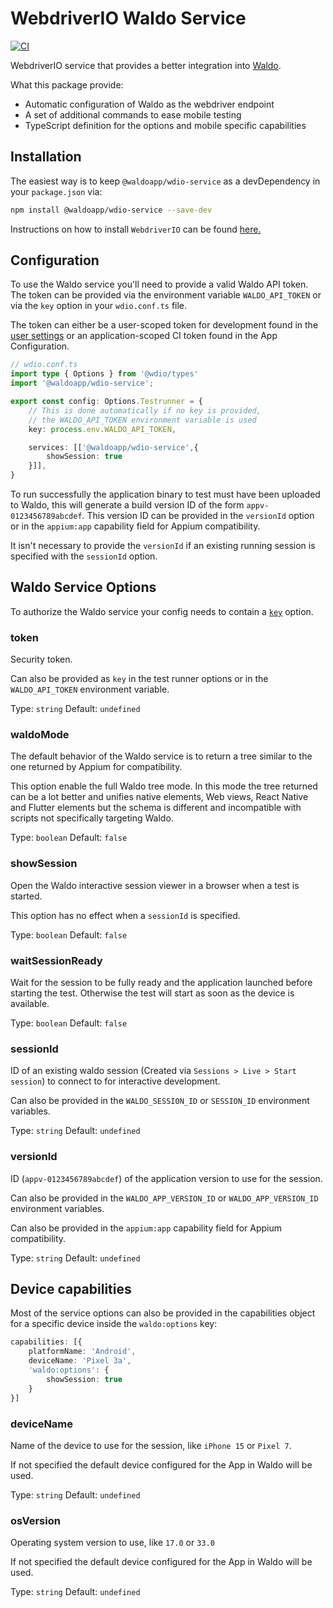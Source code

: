 # WebdriverIO Waldo Service

[![CI](https://github.com/waldoapp/wdio-service/actions/workflows/build.yaml/badge.svg)](https://github.com/waldoapp/wdio-service/actions/workflows/build.yaml)

WebdriverIO service that provides a better integration into [Waldo](https://www.waldo.com/scripting).

What this package provide:
- Automatic configuration of Waldo as the webdriver endpoint
- A set of additional commands to ease mobile testing
- TypeScript definition for the options and mobile specific capabilities

## Installation

The easiest way is to keep `@waldoapp/wdio-service` as a devDependency in your `package.json` via:

```sh
npm install @waldoapp/wdio-service --save-dev
```

Instructions on how to install `WebdriverIO` can be found [here.](https://webdriver.io/docs/gettingstarted)

## Configuration

To use the Waldo service you'll need to provide a valid Waldo API token. The token can be provided via the environment
variable `WALDO_API_TOKEN` or via the `key` option in your `wdio.conf.ts` file.

The token can either be a user-scoped token for development found in the
[user settings](https://app.waldo.com/settings/profile) or an application-scoped CI token found in the App Configuration.

```ts
// wdio.conf.ts
import type { Options } from '@wdio/types'
import '@waldoapp/wdio-service';

export const config: Options.Testrunner = {
    // This is done automatically if no key is provided,
    // the WALDO_API_TOKEN environment variable is used
    key: process.env.WALDO_API_TOKEN,

    services: [['@waldoapp/wdio-service',{
        showSession: true
    }]],
}
```

To run successfully the application binary to test must have been uploaded to Waldo, this will generate a build version
ID of the form `appv-0123456789abcdef`. This version ID can be provided in the `versionId` option or in the
`appium:app` capability field for Appium compatibility.

It isn't necessary to provide the `versionId` if an existing running session is specified with the `sessionId` option.

## Waldo Service Options

To authorize the Waldo service your config needs to contain a [`key`](https://webdriver.io/docs/options#key) option.

### token

Security token.

Can also be provided as `key` in the test runner options or in the `WALDO_API_TOKEN` environment variable.

Type: `string`
Default: `undefined`

### waldoMode

The default behavior of the Waldo service is to return a tree similar to the one returned by Appium for compatibility.

This option enable the full Waldo tree mode. In this mode the tree returned can be a lot better and unifies native
elements, Web views, React Native and Flutter elements but the schema is different and incompatible with scripts not
specifically targeting Waldo.

Type: `boolean`
Default: `false`

### showSession

Open the Waldo interactive session viewer in a browser when a test is started.

This option has no effect when a `sessionId` is specified.

Type: `boolean`
Default: `false`

### waitSessionReady

Wait for the session to be fully ready and the application launched before starting the test. Otherwise the test will
start as soon as the device is available.

Type: `boolean`
Default: `false`

### sessionId

ID of an existing waldo session (Created via `Sessions > Live > Start session`) to connect to for interactive
development.

Can also be provided in the `WALDO_SESSION_ID` or `SESSION_ID` environment variables.

Type: `string`
Default: `undefined`

### versionId

ID (`appv-0123456789abcdef`) of the application version to use for the session.

Can also be provided in the `WALDO_APP_VERSION_ID` or `WALDO_APP_VERSION_ID` environment variables.

Can also be provided in the `appium:app` capability field for Appium compatibility.

Type: `string`
Default: `undefined`

## Device capabilities

Most of the service options can also be provided in the capabilities object for a specific device inside the `waldo:options` key:

```ts
capabilities: [{
    platformName: 'Android',
    deviceName: 'Pixel 3a',
    'waldo:options': {
        showSession: true
    }
}]
```

### deviceName

Name of the device to use for the session, like `iPhone 15` or `Pixel 7`.

If not specified the default device configured for the App in Waldo will be used.

Type: `string`
Default: `undefined`

### osVersion

Operating system version to use, like `17.0` or `33.0`

If not specified the default device configured for the App in Waldo will be used.

Type: `string`
Default: `undefined`
